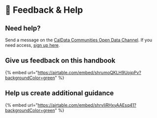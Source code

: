 # 📣 Feedback & Help

## Need help?

Send a message on the [CalData Communities Open Data Channel](https://teams.microsoft.com/l/channel/19%3a037b34f454d94a9fa7f6aa964c052af4%40thread.tacv2/Open%20Data?groupId=0f45987a-e632-4e93-be66-ebfd6079e926\&tenantId=68a88534-151d-4e79-8046-09be7890656c). If you need access, [sign up here](https://forms.office.com/Pages/ResponsePage.aspx?id=NIWoaB0VeU6ARgm-eJBlbP8EsQ790KZKrhPJ1tkPH1JURjFWN1paMUtURFU5TFZOSjdTNVFZMkxEQi4u).

## Give us feedback on this handbook

{% embed url="https://airtable.com/embed/shrumoQKLH9UojpPv?backgroundColor=green" %}

## Help us create additional guidance

{% embed url="https://airtable.com/embed/shrvIiRHxyAAEsq41?backgroundColor=green" %}
